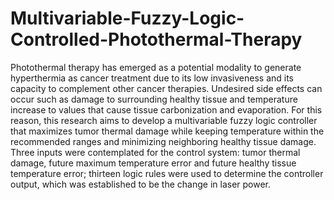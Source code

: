 # Multivariable-Fuzzy-Logic-Controlled-Photothermal-Therapy
Photothermal therapy has emerged as a potential modality to generate hyperthermia as cancer treatment due to its low invasiveness and its capacity to complement other cancer therapies. Undesired side effects can occur  such as damage to surrounding healthy tissue and temperature increase to values that cause tissue carbonization and evaporation. For this reason, this research aims to develop a multivariable fuzzy logic controller that maximizes tumor thermal damage while keeping temperature within the recommended ranges and minimizing neighboring healthy tissue damage. Three inputs were contemplated for the control system: tumor thermal damage, future maximum temperature error and future healthy tissue temperature error;  thirteen logic rules were used to determine the controller output, which was established to be the change in laser power.
